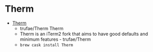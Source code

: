 # Therm
- [Therm](https://github.com/trufae/Therm)
  -  trufae/Therm Therm
  - Therm is an iTerm2 fork that aims to have good defaults and minimum features - trufae/Therm
  - `brew cask install Therm`
